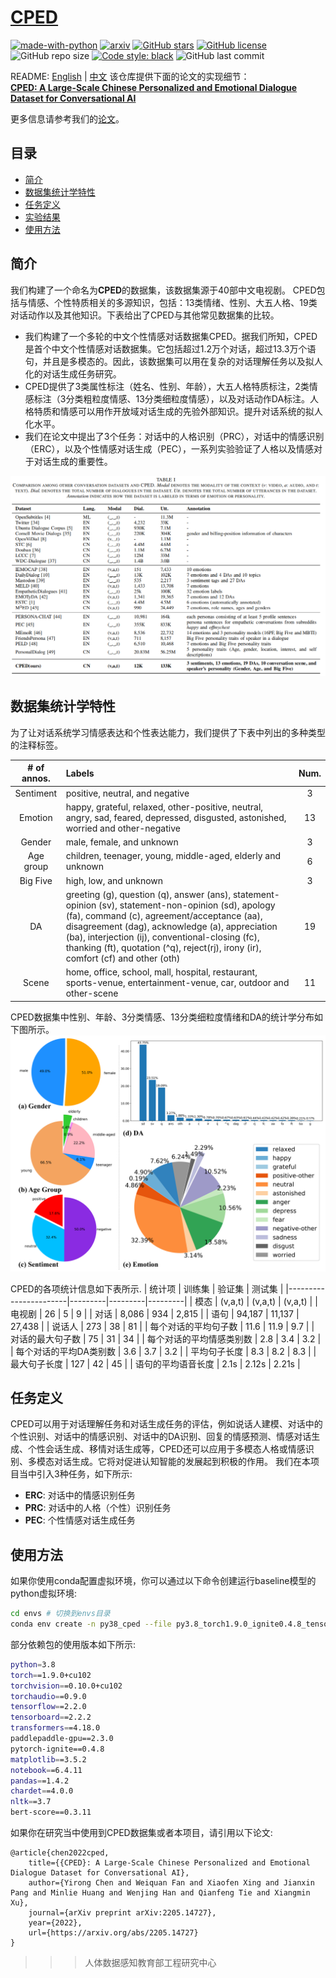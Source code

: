 # [CPED](https://github.com/scutcyr/CPED)
[![made-with-python](https://img.shields.io/badge/Made%20with-Python-red.svg)](#python) [![arxiv](https://img.shields.io/badge/arXiv-2205.14727-b31b1b.svg)](https://arxiv.org/abs/2205.14727) [![GitHub stars](https://img.shields.io/github/stars/scutcyr/CPED)](https://github.com/scutcyr/CPED/stargazers) [![GitHub license](https://img.shields.io/github/license/scutcyr/CPED)](https://github.com/scutcyr/CPED/blob/main/LICENSE) ![GitHub repo size](https://img.shields.io/github/repo-size/scutcyr/CPED) [![Code style: black](https://img.shields.io/badge/code%20style-black-000000.svg)](https://github.com/psf/black) ![GitHub last commit](https://img.shields.io/github/last-commit/scutcyr/CPED) 

README: [English](https://github.com/scutcyr/CPED/blob/main/README.md) | [中文](https://github.com/scutcyr/CPED/blob/main/README-zh.md)
该仓库提供下面的论文的实现细节：    
**[CPED: A Large-Scale Chinese Personalized and Emotional Dialogue Dataset for Conversational AI](https://arxiv.org/abs/2205.14727)**  

更多信息请参考我们的[论文](https://arxiv.org/abs/2205.14727)。

## <a name="#Contents">目录</a>
* <a href="#Introduction">简介</a>
* <a href="#Dataset">数据集统计学特性</a>
* <a href="#Task">任务定义</a>
* <a href="#Evaluation">实验结果</a>
* <a href="#Usage">使用方法</a>

## <a name="#Introduction">简介</a>
我们构建了一个命名为**CPED**的数据集，该数据集源于40部中文电视剧。
CPED包括与情感、个性特质相关的多源知识，包括：13类情绪、性别、大五人格、19类对话动作以及其他知识。下表给出了CPED与其他常见数据集的比较。    

* 我们构建了一个多轮的中文个性情感对话数据集CPED。据我们所知，CPED是首个中文个性情感对话数据集。它包括超过1.2万个对话，超过13.3万个语句，并且是多模态的。因此，该数据集可以用在复杂的对话理解任务以及拟人化的对话生成任务研究。
* CPED提供了3类属性标注（姓名、性别、年龄），大五人格特质标注，2类情感标注（3分类粗粒度情感、13分类细粒度情感），以及对话动作DA标注。人格特质和情感可以用作开放域对话生成的先验外部知识。提升对话系统的拟人化水平。
* 我们在论文中提出了3个任务：对话中的人格识别（PRC），对话中的情感识别（ERC），以及个性情感对话生成（PEC），一系列实验验证了人格以及情感对于对话生成的重要性。

![dataset_comparison](./images/dataset_comparison.png)

## <a name="#Dataset">数据集统计学特性</a>
为了让对话系统学习情感表达和个性表达能力，我们提供了下表中列出的多种类型的注释标签。

| # of annos. | Labels | Num. |
|:-----------:|:-------|:----:|
| Sentiment | positive, neutral, and negative | 3 |
| Emotion | happy, grateful, relaxed, other-positive, neutral, angry, sad, feared, depressed, disgusted, astonished, worried and other-negative | 13 |
| Gender | male, female, and unknown | 3 |
| Age group | children, teenager, young, middle-aged, elderly and unknown | 6 |
| Big Five | high, low, and unknown | 3 |
| DA | greeting (g), question (q), answer (ans), statement-opinion (sv), statement-non-opinion (sd), apology (fa), command (c), agreement/acceptance (aa), disagreement (dag), acknowledge (a), appreciation (ba), interjection (ij), conventional-closing (fc), thanking (ft), quotation (^q), reject(rj), irony (ir), comfort (cf) and other (oth) | 19 |
| Scene | home, office, school, mall, hospital, restaurant, sports-venue, entertainment-venue, car, outdoor and other-scene | 11 |


CPED数据集中性别、年龄、3分类情感、13分类细粒度情绪和DA的统计学分布如下图所示。
![](./images/dataset_staticstics.png)

 CPED的各项统计信息如下表所示.
| 统计项                   | 训练集   | 验证集     | 测试集    |
|-----------------------|---------|---------|---------|
| 模态                     | (v,a,t) | (v,a,t) | (v,a,t) |
| 电视剧                   | 26      | 5       | 9       |
| 对话                     | 8,086   | 934     | 2,815   |
| 语句                     | 94,187  | 11,137  | 27,438  |
| 说话人                   | 273     | 38      | 81      |
| 每个对话的平均句子数       | 11.6    | 11.9    | 9.7     |
| 对话的最大句子数           | 75      | 31      | 34      |
| 每个对话的平均情感类别数   | 2.8     | 3.4     | 3.2     |
| 每个对话的平均DA类别数    | 3.6     | 3.7     | 3.2     |
| 平均句子长度             | 8.3     | 8.2     | 8.3     |
| 最大句子长度             | 127     | 42      | 45      |
| 语句的平均语音长度       | 2.1s    | 2.12s   | 2.21s   |



## <a name="#Task">任务定义</a>  
CPED可以用于对话理解任务和对话生成任务的评估，例如说话人建模、对话中的个性识别、对话中的情感识别、对话中的DA识别、回复的情感预测、情感对话生成、个性会话生成、移情对话生成等，CPED还可以应用于多模态人格或情感识别、多模态对话生成。它将对促进认知智能的发展起到积极的作用。
我们在本项目当中引入3种任务，如下所示:   
* **ERC**: 对话中的情感识别任务
* **PRC**: 对话中的人格（个性）识别任务
* **PEC**: 个性情感对话生成任务  



## <a name="#Usage">使用方法</a>
如果你使用conda配置虚拟环境，你可以通过以下命令创建运行baseline模型的python虚拟环境:   
```bash
cd envs # 切换到envs目录
conda env create -n py38_cped --file py3.8_torch1.9.0_ignite0.4.8_tensorflow2.2.0_cuda10.2_transformers4.18.0_paddlepaddle-gpu_2.3.0.yml
```

部分依赖包的使用版本如下所示:   
```bash
python=3.8
torch==1.9.0+cu102 
torchvision==0.10.0+cu102 
torchaudio==0.9.0
tensorflow==2.2.0
tensorboard==2.2.2
transformers==4.18.0
paddlepaddle-gpu==2.3.0
pytorch-ignite==0.4.8
matplotlib==3.5.2
notebook==6.4.11
pandas==1.4.2
chardet==4.0.0
nltk==3.7
bert-score==0.3.11
```



如果你在研究当中使用到CPED数据集或者本项目，请引用以下论文:    
```
@article{chen2022cped,
	title={{CPED}: A Large-Scale Chinese Personalized and Emotional Dialogue Dataset for Conversational AI},
	author={Yirong Chen and Weiquan Fan and Xiaofen Xing and Jianxin Pang and Minlie Huang and Wenjing Han and Qianfeng Tie and Xiangmin Xu},
	journal={arXiv preprint arXiv:2205.14727},
	year={2022},
	url={https://arxiv.org/abs/2205.14727}
}
```

>>> 人体数据感知教育部工程研究中心
